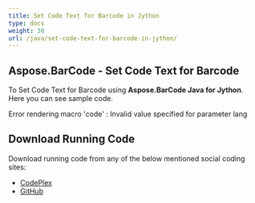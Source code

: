 ```yaml
---
title: Set Code Text for Barcode in Jython
type: docs
weight: 30
url: /java/set-code-text-for-barcode-in-jython/
---
```


## **Aspose.BarCode - Set Code Text for Barcode**
To Set Code Text for Barcode using **Aspose.BarCode Java for Jython**. Here you can see sample code.

Error rendering macro 'code' : Invalid value specified for parameter lang
## **Download Running Code**
Download running code from any of the below mentioned social coding sites:

- [CodePlex](https://asposebarcodejavajython.codeplex.com/releases/view/621083)
- [GitHub](https://github.com/aspose-barcode/Aspose.BarCode-for-Java/releases/tag/Aspose.Barcode_Java_for_Jython-v1.0)

